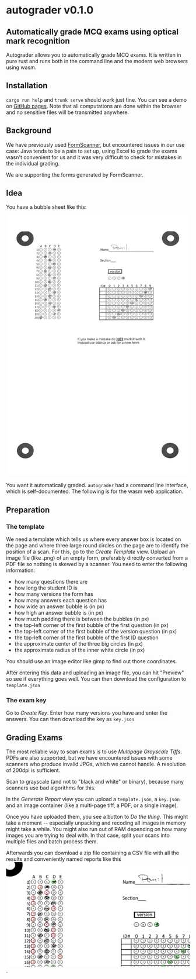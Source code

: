 # autograder v0.1.0

## Automatically grade MCQ exams using optical mark recognition

Autograder allows you to automatically grade MCQ exams. It is written in pure
rust and runs both in the command line and the modern web browsers using wasm.

## Installation

`cargo run help` and `trunk serve` should work just fine. You can see a demo on
[GitHub pages](https://oqpvc.github.io/autograder/). Note that all computations
are done within the browser and no sensitive files will be transmitted anywhere.


## Background

We have previously used
[FormScanner](https://sites.google.com/site/examgrader/formscanner), but
encountered issues in our use case: Java tends to be a pain to set up, using
Excel to grade the exams wasn't convenient for us and it was very difficult to
check for mistakes in the individual grading.

We are supporting the forms generated by FormScanner.

## Idea

You have a bubble sheet like this:

![filledoutform](assets/filled_out_example.png)

You want it automatically graded. `autograder` had a command line interface,
which is self-documented. The following is for the wasm web application.

## Preparation

### The template

We need a template which tells us where every answer box is located on the page
and where three large round circles on the page are to identify the position of
a scan. For this, go to the *Create Template* view. Upload an image file (like .png) of
an empty form, preferably directly converted from a PDF file so nothing is
skewed by a scanner. You need to enter the following information:

- how many questions there are
- how long the student ID is
- how many versions the form has
- how many answers each question has
- how wide an answer bubble is (in px)
- how high an answer bubble is (in px)
- how much padding there is between the bubbles (in px)
- the top-left corner of the first bubble of  the first question (in px)
- the top-left corner of the first bubble of the version question (in px)
- the top-left corner of the first bubble of the first ID question
- the approximate center of the three big circles (in px)
- the approximate radius of the inner white circle (in px)

You should use an image editor like gimp to find out those coordinates.

After entering this data and uploading an image file, you can hit "Preview" so
see if everything goes well. You can then download the configuration to
`template.json`

### The exam key

Go to *Create Key*. Enter how many versions you have and enter the answers. You
can then download the key as `key.json`

## Grading Exams

The most reliable way to scan exams is to use *Multipage Grayscale Tiffs*. PDFs
are also supported, but we have encountered issues with some scanners who
produce invalid JPGs, which we cannot handle. A resolution of 200dpi is sufficient.

Scan to grayscale (and not to "black and white" or binary), because many
scanners use bad algorithms for this.

In the *Generate Report* view you can upload a `template.json`, a `key.json` and
an image container (like a multi-page tiff, a PDF, or a single image).

Once you have uploaded them, you see a button to *Do the thing*. This might take
a moment -- especially unpacking and recoding all images in memory might take a
while. You might also run out of RAM depending on how many images you are trying
to deal with. In that case, split your scans into multiple files and batch
process them.

Afterwards you can download a zip file containing a CSV file with all the
results and conveniently named reports like this ![example report](assets/sample_report.png).
